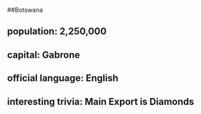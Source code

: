 ##Botswana
## population: 2,250,000


## capital: Gabrone

 
## official language: English


## interesting trivia: Main Export is Diamonds




